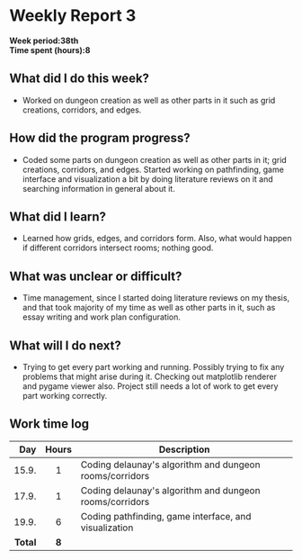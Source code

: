 # Weekly Report 3

**Week period:38th**  
**Time spent (hours):8**  

## What did I do this week?
- Worked on dungeon creation as well as other parts in it such as grid creations, corridors, and edges.

## How did the program progress?
- Coded some parts on dungeon creation as well as other parts in it; grid creations, corridors, and edges. Started working on pathfinding, game interface and visualization a bit by doing literature reviews on it and searching information in general about it. 

## What did I learn?
- Learned how grids, edges, and corridors form. Also, what would happen if different corridors intersect rooms; nothing good.  

## What was unclear or difficult?
- Time management, since I started doing literature reviews on my thesis, and that took majority of my time as well as other parts in it, such as essay writing and work plan configuration.

## What will I do next?
- Trying to get every part working and running. Possibly trying to fix any problems that might arise during it. Checking out matplotlib renderer and pygame viewer also. Project still needs a lot of work to get every part working correctly.

## Work time log
| Day | Hours | Description |
|----:|:-----:|-------------|
|  15.9.   |    1   |      Coding delaunay's algorithm and dungeon rooms/corridors        |
|  17.9.   |    1   |     Coding delaunay's algorithm and dungeon rooms/corridors    |  
|  19.9.   |   6    |      Coding pathfinding, game interface, and visualization |
| **Total** | **8** | |
